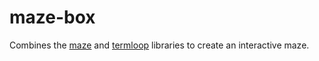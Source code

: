 # maze-box
Combines the [maze](https://github.com/ehehalt/maze) and [termloop](https://github.com/JoelOtter/termloop) libraries to create an interactive maze.
